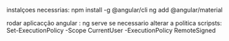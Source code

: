 instalçoes necessrias:
npm install -g @angular/cli
ng add @angular/material

rodar aplicacção angular : ng serve
se necessario alterar a politica scripsts: Set-ExecutionPolicy -Scope CurrentUser -ExecutionPolicy RemoteSigned

